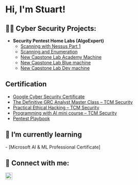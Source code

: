 <h1>Hi, I'm Stuart! 

<h2>👨‍💻 Cyber Security Projects:</h2>

- <b>Security Pentest Home Labs (AlgoExpert)</b>
  - [Scanning with Nessus Part 1](https://github.com/sturich/Scanning-With-Nessus)
  - [Scanning and Enumeration](https://github.com/sturich/Scanning-Enumeration)
  - [New Capstone Lab Academy Machine](https://github.com/sturich/New-Capstone-Acadamy-Machine)
  - [New Capstone Lab Blue machine](https://github.com/sturich/New-Capstone-Lab-Blue-Machine-)
  - [New Capstone Lab Dev machine](https://github.com/sturich/New-Capstone-Lab-Dev-Machine)
   
<h2>Certification</h2>
 
  - [Google Cyber Security Certificate](https://www.coursera.org/professional-certificates/google-cybersecurity?utm_medium=sem&utm_source=gg&utm_campaign=b2c_emea_x_multi_ftcof_career-academy_cx_dr_bau_gg_pmax_gc_s1_en_m_hyb_23-12_x&campaignid=20858198824&adgroupid=&device=c&keyword=&matchtype=&network=x&devicemodel=&creativeid=&assetgroupid=6490027433&targetid=&extensionid=&placement=&gad_source=1&gclid=Cj0KCQiA8fW9BhC8ARIsACwHqYrsNKw4sGHPY3c4F0V0Rk4JnFipb4fxhLrz-B6HzwOPDzdIn0xpRfIaAmBjEALw_wcB)
  - [The Definitive GRC Analyst Master Class – TCM Security](https://academy.tcm-sec.com/p/grc) 
  - [Practical Ethical Hacking – TCM Security](https://academy.tcm-sec.com/p/practical-ethical-hacking-the-complete-course)
  - [Programming with AI mini course – TCM Security](https://academy.tcm-sec.com/p/programming-with-ai)
  - [Pentest Playbook](https://academy.tcm-sec.com/p/external-pentest-playbook)

<h2>🌱 I’m currently learning  </h2>
  - [Microsoft AI & ML Professional Certificate]

<h2> 🤳 Connect with me:</h2>

[<img align="left" alt="stuart-r | LinkedIn" width="22px" src="https://cdn.jsdelivr.net/npm/simple-icons@v3/icons/linkedin.svg" />][linkedin]



[linkedin]: linkedin.com/in/stuart-r-872580206

<!--
**joshmadakor1/joshmadakor1** is a ✨ _special_ ✨ repository because its `README.md` (this file) appears on your GitHub profile.

Here are some ideas to get you started:

- 🔭 I’m currently working on ...
- 🌱 I’m currently learning ...
- 👯 I’m looking to collaborate on ...
- 🤔 I’m looking for help with ...
- 💬 Ask me about ...
- 📫 How to reach me: ...
- 😄 Pronouns: ...
- ⚡ Fun fact: ...
-->
